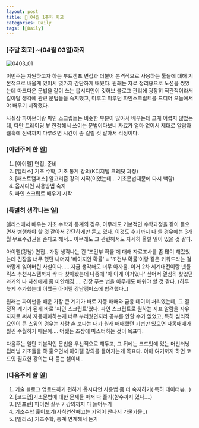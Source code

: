 ```yaml
---
layout: post
title: 🦄│04월 1주차 회고
categories: Daily
tags: [🦄Daily]
---
```


### [주말 회고] ~(04월 03일)까지

![0403_01](https://user-images.githubusercontent.com/100528803/161587162-db38fa66-c958-4657-b66a-321f43c7bf15.png)

이번주는 지원하고자 하는 부트캠프 면접과 더불어 본격적으로 사용하는 툴들에 대해 기본적으로 배울게 있어서 몇가지 간단하게 배웠다. 원래는 자료 정리용으로 노션을 썼었는데 마크다운 문법을 같이 쓰는 옵시디언이 깃허브 블로그 관리에 굉장히 직관적이라서 갈아탈 생각에 관련 문법들을 숙지했고, 미루고 미루던 파인스크립트를 드디어 오늘에서야 배우기 시작했다.

사실상 파이썬이랑 파인 스크립트는 비슷한 부분이 많아서 배우는데 크게 어렵지 않았는데, 다만 트레이딩 뷰 한정해서 쓰이는 문법이다보니 자료가 얼마 없어서 제대로 알람과 웹훅에 전략까지 다루려면 시간이 좀 걸릴 것 같아서 걱정이다.

### [이번주에 한 일]
1. [아이펠] 면접, 준비
3. [엘리스] 기초 수학, 기초 통계 강의(K디지털 크레딧 과정)
4. [패스트캠퍼스] 알고리즘 강의 시작(이었는데... 기초문법때문에 다시 빽함)
5. 옵시디언 사용방법 숙지
6. 파인 스크립트 배우기 시작

### [특별히 생각나는 일]
엘리스에서 배우는 기초 수학과 통계의 경우, 아무래도 기본적인 수학과정을 같이 들으면서 병행해야 할 것 같아서 간단하게만 듣고 있다. 이것도 후기까지 다 쓸 경우에는 3개월 무료수강권을 준다고 해서... 아무래도 그 관련해서도 자세히 올릴 일이 있을 것 같다.

아이펠(강남) 면접.. 가장 생각나는 건 '조건부 확률'에 대해 자료조사를 좀 많이 해갔었는데 긴장을 너무 했던 나머지 '베이지안 확률' = '조건부 확률'이랑 같은 키워드라는 걸 까맣게 잊어버린 사실이다......지금 생각해도 너무 아까움. 이거 2차 세계대전이랑 넷플릭스 추천시스템까지 싹 다 찾아놨는데 나중에 '아 이게 이거였나' 싶어서 열심히 찾았던 과거의 나 자신에게 좀 미안해짐..... 긴장 푸는 법을 아무래도 배워야 할 것 같다.
(하루 늦게 추가했는데 어쨌든 아이펠 강남캠퍼스에 합격했다..)

원래는 파이썬을 배운 가장 큰 계기가 바로 자동 매매와 금융 데이터 처리였는데, 그 결정적 계기가 된게 바로 '파인 스크립트'였다. 파인 스크립트로 원하는 지표 알람을 자유자재로 써서 자동매매하는게 너무 부러웠던지라 공부를 안할 수가 없었고, 특히 심리적 요인이 큰 스윙의 경우는 사람 손 보다는 내가 원래 매매했던 기법만 있으면 자동매매가 훨씬 수월하기 때문에.... 어쨌든 초장에 마스터하는 것이 목표다.

다음주는 일단 기본적인 문법을 우선적으로 해두고, 그 뒤에는 코드잇에 있는 머신러닝 딥러닝 기초들을 쭉 훑으면서 아이펠 강의를 들어가는게 목표다. 아마 여기까지 하면 코드잇 필요한 강의는 다 듣는 셈이네..

### [다음주에 할 일]
1. 기술 블로그 업로드하기 편하게 옵시디언 사용법 좀 더 숙지하기( 특히 데이터뷰.. )
2. [코드업]기초문법에 대한 문제들 마저 다 풀기(함수까지 였나....)
3. [인프런] 파이썬 실무 7 강의까지 다 들어두기
4. 기초수학 훑어보기(사칙연산빼고는 기억이 안나서 가물가물..)
5. [엘리스] 기초수학, 통계 연계해서 듣기

